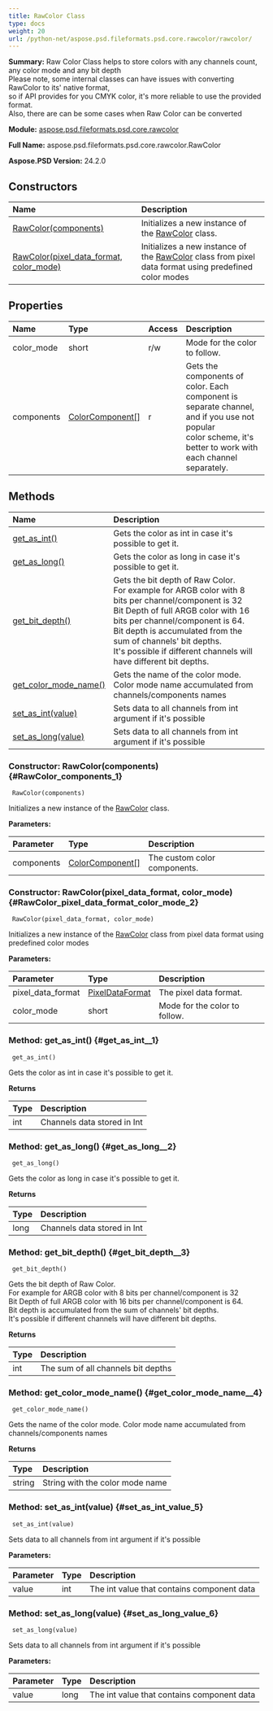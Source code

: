 ```yaml
---
title: RawColor Class
type: docs
weight: 20
url: /python-net/aspose.psd.fileformats.psd.core.rawcolor/rawcolor/
---
```


**Summary:** Raw Color Class helps to store colors with any channels count, any color mode and any bit depth<br/>            Please note, some internal classes can have issues with converting RawColor to its' native format,<br/>            so if API provides for you CMYK color, it's more reliable to use the provided format.<br/>            Also, there are can be some cases when Raw Color can be converted

**Module:** [aspose.psd.fileformats.psd.core.rawcolor](/psd/python-net/aspose.psd.fileformats.psd.core.rawcolor/)

**Full Name:** aspose.psd.fileformats.psd.core.rawcolor.RawColor

**Aspose.PSD Version:** 24.2.0

## **Constructors**
| **Name** | **Description** |
| :- | :- |
| [RawColor(components)](#RawColor_components_1) | Initializes a new instance of the [RawColor](/psd/python-net/aspose.psd.fileformats.psd.core.rawcolor/rawcolor/) class. |
| [RawColor(pixel_data_format, color_mode)](#RawColor_pixel_data_format_color_mode_2) | Initializes a new instance of the [RawColor](/psd/python-net/aspose.psd.fileformats.psd.core.rawcolor/rawcolor/) class from pixel data format using predefined color modes |
## **Properties**
| **Name** | **Type** | **Access** | **Description** |
| :- | :- | :- | :- |
| color_mode | short | r/w | Mode for the color to follow. |
| components | [ColorComponent[]](/psd/python-net/aspose.psd.fileformats.psd.core.rawcolor/colorcomponent) | r | Gets the components of color. Each component is separate channel, and if you use not popular<br/>            color scheme, it's better to work with each channel separately. |
## **Methods**
| **Name** | **Description** |
| :- | :- |
| [get_as_int()](#get_as_int__1) | Gets the color as int in case it's possible to get it. |
| [get_as_long()](#get_as_long__2) | Gets the color as long in case it's possible to get it. |
| [get_bit_depth()](#get_bit_depth__3) | Gets the bit depth of Raw Color. <br/>            For example for ARGB color with 8 bits per channel/component is 32<br/>            Bit Depth of full ARGB color with 16 bits per channel/component is 64.<br/>            Bit depth is accumulated from the sum of channels' bit depths. <br/>            It's possible if different channels will have different bit depths. |
| [get_color_mode_name()](#get_color_mode_name__4) | Gets the name of the color mode. Color mode name accumulated from channels/components names |
| [set_as_int(value)](#set_as_int_value_5) | Sets data to all channels from int argument if it's possible |
| [set_as_long(value)](#set_as_long_value_6) | Sets data to all channels from int argument if it's possible |


### Constructor: RawColor(components) {#RawColor_components_1}


```
 RawColor(components) 
```

Initializes a new instance of the [RawColor](/psd/python-net/aspose.psd.fileformats.psd.core.rawcolor/rawcolor/) class.

**Parameters:**

| Parameter | Type | Description |
| :- | :- | :- |
| components | [ColorComponent[]](/psd/python-net/aspose.psd.fileformats.psd.core.rawcolor/colorcomponent) | The custom color components. |

### Constructor: RawColor(pixel_data_format, color_mode) {#RawColor_pixel_data_format_color_mode_2}


```
 RawColor(pixel_data_format, color_mode) 
```

Initializes a new instance of the [RawColor](/psd/python-net/aspose.psd.fileformats.psd.core.rawcolor/rawcolor/) class from pixel data format using predefined color modes

**Parameters:**

| Parameter | Type | Description |
| :- | :- | :- |
| pixel_data_format | [PixelDataFormat](/psd/python-net/aspose.psd/pixeldataformat) | The pixel data format. |
| color_mode | short | Mode for the color to follow. |

### Method: get_as_int() {#get_as_int__1}


```
 get_as_int() 
```

Gets the color as int in case it's possible to get it.

**Returns**

| Type | Description |
| :- | :- |
| int | Channels data stored in Int |


### Method: get_as_long() {#get_as_long__2}


```
 get_as_long() 
```

Gets the color as long in case it's possible to get it.

**Returns**

| Type | Description |
| :- | :- |
| long | Channels data stored in Int |


### Method: get_bit_depth() {#get_bit_depth__3}


```
 get_bit_depth() 
```

Gets the bit depth of Raw Color. <br/>            For example for ARGB color with 8 bits per channel/component is 32<br/>            Bit Depth of full ARGB color with 16 bits per channel/component is 64.<br/>            Bit depth is accumulated from the sum of channels' bit depths. <br/>            It's possible if different channels will have different bit depths.

**Returns**

| Type | Description |
| :- | :- |
| int | The sum of all channels bit depths |


### Method: get_color_mode_name() {#get_color_mode_name__4}


```
 get_color_mode_name() 
```

Gets the name of the color mode. Color mode name accumulated from channels/components names

**Returns**

| Type | Description |
| :- | :- |
| string | String with the color mode name |


### Method: set_as_int(value) {#set_as_int_value_5}


```
 set_as_int(value) 
```

Sets data to all channels from int argument if it's possible

**Parameters:**

| Parameter | Type | Description |
| :- | :- | :- |
| value | int | The int value that contains component data |

### Method: set_as_long(value) {#set_as_long_value_6}


```
 set_as_long(value) 
```

Sets data to all channels from int argument if it's possible

**Parameters:**

| Parameter | Type | Description |
| :- | :- | :- |
| value | long | The int value that contains component data |

